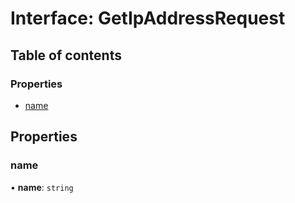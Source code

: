 # Interface: GetIpAddressRequest

## Table of contents

### Properties

- [name](GetIpAddressRequest.md#name)

## Properties

### <a id="name" name="name"></a> name

• **name**: `string`
